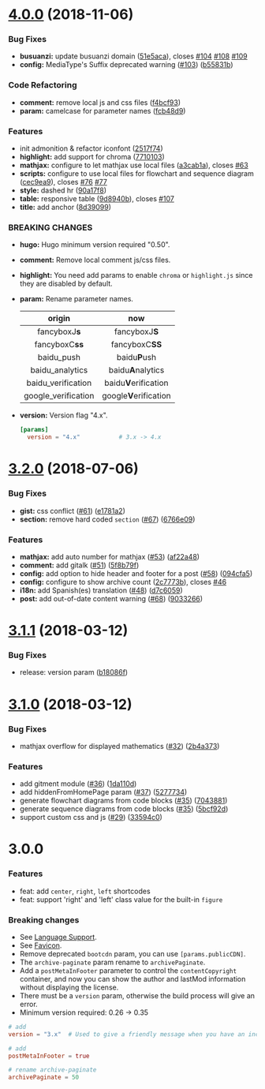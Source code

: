 # [4.0.0](https://github.com/olOwOlo/hugo-theme-even/compare/v3.2.0...v4.0.0) (2018-11-06)


### Bug Fixes

* **busuanzi:** update busuanzi domain ([51e5aca](https://github.com/olOwOlo/hugo-theme-even/commit/51e5aca)), closes [#104](https://github.com/olOwOlo/hugo-theme-even/issues/104) [#108](https://github.com/olOwOlo/hugo-theme-even/issues/108) [#109](https://github.com/olOwOlo/hugo-theme-even/issues/109)
* **config:** MediaType's Suffix deprecated warning ([#103](https://github.com/olOwOlo/hugo-theme-even/issues/103)) ([b55831b](https://github.com/olOwOlo/hugo-theme-even/commit/b55831b))


### Code Refactoring

* **comment:** remove local js and css files ([f4bcf93](https://github.com/olOwOlo/hugo-theme-even/commit/f4bcf93))
* **param:** camelcase for parameter names ([fcb48d9](https://github.com/olOwOlo/hugo-theme-even/commit/fcb48d9))


### Features

* init admonition & refactor iconfont ([2517f74](https://github.com/olOwOlo/hugo-theme-even/commit/2517f74))
* **highlight:** add support for chroma ([7710103](https://github.com/olOwOlo/hugo-theme-even/commit/7710103))
* **mathjax:** configure to let mathjax use local files ([a3cab1a](https://github.com/olOwOlo/hugo-theme-even/commit/a3cab1a)), closes [#63](https://github.com/olOwOlo/hugo-theme-even/issues/63)
* **scripts:** configure to use local files for flowchart and sequence diagram ([cec9ea9](https://github.com/olOwOlo/hugo-theme-even/commit/cec9ea9)), closes [#76](https://github.com/olOwOlo/hugo-theme-even/issues/76) [#77](https://github.com/olOwOlo/hugo-theme-even/issues/77)
* **style:** dashed hr ([90a17f8](https://github.com/olOwOlo/hugo-theme-even/commit/90a17f8))
* **table:** responsive table ([9d8940b](https://github.com/olOwOlo/hugo-theme-even/commit/9d8940b)), closes [#107](https://github.com/olOwOlo/hugo-theme-even/issues/107)
* **title:** add anchor ([8d39099](https://github.com/olOwOlo/hugo-theme-even/commit/8d39099))


### BREAKING CHANGES

* **hugo:** Hugo minimum version required "0.50".
* **comment:** Remove local comment js/css files.
* **highlight:** You need add params to enable `chroma` or `highlight.js` since they are disabled by default.
* **param:** Rename parameter names.

    | origin   | now      |
    | :------: |:--------:|
    | fancyboxJ**s** | fancyboxJ**S** |
    | fancyboxC**ss**| fancyboxC**SS**|
    | baidu_push | baidu**P**ush |
    | baidu_analytics | baidu**A**nalytics |
    | baidu_verification | baidu**V**erification |
    | google_verification | google**V**erification |

* **version:** Version flag "4.x".

  ```toml
  [params]
    version = "4.x"           # 3.x -> 4.x
  ```


<a name="3.2.0"></a>
# [3.2.0](https://github.com/olOwOlo/hugo-theme-even/compare/v3.1.1...v3.2.0) (2018-07-06)


### Bug Fixes

* **gist:** css conflict ([#61](https://github.com/olOwOlo/hugo-theme-even/issues/61)) ([e1781a2](https://github.com/olOwOlo/hugo-theme-even/commit/e1781a2))
* **section:** remove hard coded `section` ([#67](https://github.com/olOwOlo/hugo-theme-even/issues/67)) ([6766e09](https://github.com/olOwOlo/hugo-theme-even/commit/6766e09))


### Features

* **mathjax:** add auto number for mathjax ([#53](https://github.com/olOwOlo/hugo-theme-even/issues/53)) ([af22a48](https://github.com/olOwOlo/hugo-theme-even/commit/af22a48))
* **comment:** add gitalk ([#51](https://github.com/olOwOlo/hugo-theme-even/issues/51)) ([5f8b79f](https://github.com/olOwOlo/hugo-theme-even/commit/5f8b79f))
* **config:** add option to hide header and footer for a post ([#58](https://github.com/olOwOlo/hugo-theme-even/issues/58)) ([094cfa5](https://github.com/olOwOlo/hugo-theme-even/commit/094cfa5))
* **config:** configure to show archive count ([2c7773b](https://github.com/olOwOlo/hugo-theme-even/commit/2c7773b)), closes [#46](https://github.com/olOwOlo/hugo-theme-even/issues/46)
* **i18n:** add Spanish(es) translation ([#48](https://github.com/olOwOlo/hugo-theme-even/issues/48)) ([d7c6059](https://github.com/olOwOlo/hugo-theme-even/commit/d7c6059))
* **post:** add out-of-date content warning ([#68](https://github.com/olOwOlo/hugo-theme-even/issues/68)) ([9033266](https://github.com/olOwOlo/hugo-theme-even/commit/9033266))



<a name="3.1.1"></a>

# [3.1.1](https://github.com/olOwOlo/hugo-theme-even/compare/v3.1.0...v3.1.1) (2018-03-12)

### Bug Fixes

* release: version param ([b18086f](https://github.com/olOwOlo/hugo-theme-even/commit/b18086f))

<a name="3.1.0"></a>
# [3.1.0](https://github.com/olOwOlo/hugo-theme-even/compare/v3.0.0...v3.1.0) (2018-03-12)


### Bug Fixes

* mathjax overflow for displayed mathematics ([#32](https://github.com/olOwOlo/hugo-theme-even/issues/32)) ([2b4a373](https://github.com/olOwOlo/hugo-theme-even/commit/2b4a373))


### Features

* add gitment module ([#36](https://github.com/olOwOlo/hugo-theme-even/issues/36)) ([1da110d](https://github.com/olOwOlo/hugo-theme-even/commit/1da110d))
* add hiddenFromHomePage param ([#37](https://github.com/olOwOlo/hugo-theme-even/issues/37)) ([5277734](https://github.com/olOwOlo/hugo-theme-even/commit/5277734))
* generate flowchart diagrams from code blocks ([#35](https://github.com/olOwOlo/hugo-theme-even/issues/35)) ([7043881](https://github.com/olOwOlo/hugo-theme-even/commit/7043881))
* generate sequence diagrams from code blocks ([#35](https://github.com/olOwOlo/hugo-theme-even/issues/35)) ([5bcf92d](https://github.com/olOwOlo/hugo-theme-even/commit/5bcf92d))
* support custom css and js ([#29](https://github.com/olOwOlo/hugo-theme-even/issues/29)) ([33594c0](https://github.com/olOwOlo/hugo-theme-even/commit/33594c0))


# 3.0.0

### Features

* feat: add `center`, `right`, `left` shortcodes
* feat: support 'right' and 'left' class value for the built-in `figure`

### Breaking changes

* See [Language Support](https://github.com/olOwOlo/hugo-theme-even#language-support).
* See [Favicon](https://github.com/olOwOlo/hugo-theme-even#favicon).
* Remove deprecated `bootcdn` param, you can use `[params.publicCDN]`.
* The `archive-paginate` param rename to `archivePaginate`.
* Add a `postMetaInFooter` parameter to control the `contentCopyright` container, and now you can show the author and lastMod information without displaying the license.
* There must be a `version` param, otherwise the build process will give an error.
* Minimum version required: 0.26 -> 0.35

```toml
# add
version = "3.x"  # Used to give a friendly message when you have an incompatible update

# add
postMetaInFooter = true

# rename archive-paginate
archivePaginate = 50
```
